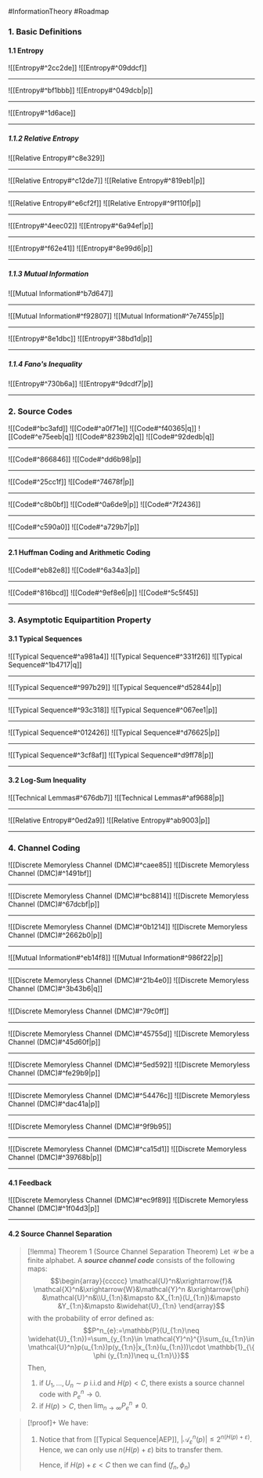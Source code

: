 #InformationTheory #Roadmap 

### 1. Basic Definitions
#### 1.1 Entropy
![[Entropy#^2cc2de]]
![[Entropy#^09ddcf]]

---
![[Entropy#^bf1bbb]]
![[Entropy#^049dcb|p]]

---
![[Entropy#^1d6ace]]

---
##### 1.1.2 Relative Entropy

![[Relative Entropy#^c8e329]]

---
![[Relative Entropy#^c12de7]]
![[Relative Entropy#^819eb1|p]]

---
![[Relative Entropy#^e6cf2f]]
![[Relative Entropy#^9f110f|p]]

---
![[Entropy#^4eec02]]
![[Entropy#^6a94ef|p]]

---
![[Entropy#^f62e41]]
![[Entropy#^8e99d6|p]]

---
##### 1.1.3 Mutual Information
![[Mutual Information#^b7d647]]

---
![[Mutual Information#^f92807]]
![[Mutual Information#^7e7455|p]]

---
![[Entropy#^8e1dbc]]
![[Entropy#^38bd1d|p]]

---
##### 1.1.4 Fano's Inequality
![[Entropy#^730b6a]]
![[Entropy#^9dcdf7|p]]

---
### 2. Source Codes
![[Code#^bc3afd]]
![[Code#^a0f71e]]
![[Code#^f40365|q]]
![[Code#^e75eeb|q]]
![[Code#^8239b2|q]]
![[Code#^92dedb|q]]

---
![[Code#^866846]]
![[Code#^dd6b98|p]]

---
![[Code#^25cc1f]]
![[Code#^74678f|p]]

---
![[Code#^c8b0bf]]
![[Code#^0a6de9|p]]
![[Code#^7f2436]]

---
![[Code#^c590a0]]
![[Code#^a729b7|p]]

---
#### 2.1 Huffman Coding and Arithmetic Coding
![[Code#^eb82e8]]
![[Code#^6a34a3|p]]

---
![[Code#^816bcd]]
![[Code#^9ef8e6|p]]
![[Code#^5c5f45]]

---
### 3. Asymptotic Equipartition Property
#### 3.1 Typical Sequences
![[Typical Sequence#^a981a4]]
![[Typical Sequence#^331f26]]
![[Typical Sequence#^1b4717|q]]

---
![[Typical Sequence#^997b29]]
![[Typical Sequence#^d52844|p]]

---
![[Typical Sequence#^93c318]]
![[Typical Sequence#^067ee1|p]]

---
![[Typical Sequence#^012426]]
![[Typical Sequence#^d76625|p]]

---
![[Typical Sequence#^3cf8af]]
![[Typical Sequence#^d9ff78|p]]

---
#### 3.2 Log-Sum Inequality
![[Technical Lemmas#^676db7]]
![[Technical Lemmas#^af9688|p]]

---
![[Relative Entropy#^0ed2a9]]
![[Relative Entropy#^ab9003|p]]

---
### 4. Channel Coding
![[Discrete Memoryless Channel (DMC)#^caee85]]
![[Discrete Memoryless Channel (DMC)#^1491bf]]

---
![[Discrete Memoryless Channel (DMC)#^bc8814]]
![[Discrete Memoryless Channel (DMC)#^67dcbf|p]]

---
![[Discrete Memoryless Channel (DMC)#^0b1214]]
![[Discrete Memoryless Channel (DMC)#^2662b0|p]]

---
![[Mutual Information#^eb14f8]]
![[Mutual Information#^986f22|p]]

---
![[Discrete Memoryless Channel (DMC)#^21b4e0]]
![[Discrete Memoryless Channel (DMC)#^3b43b6|q]]

---
![[Discrete Memoryless Channel (DMC)#^79c0ff]]

---
![[Discrete Memoryless Channel (DMC)#^45755d]]
![[Discrete Memoryless Channel (DMC)#^45d60f|p]]

---
![[Discrete Memoryless Channel (DMC)#^5ed592]]
![[Discrete Memoryless Channel (DMC)#^fe29b9|p]]

---
![[Discrete Memoryless Channel (DMC)#^54476c]]
![[Discrete Memoryless Channel (DMC)#^dac41a|p]]

---
![[Discrete Memoryless Channel (DMC)#^9f9b95]]

---
![[Discrete Memoryless Channel (DMC)#^ca15d1]]
![[Discrete Memoryless Channel (DMC)#^39768b|p]]

---
#### 4.1 Feedback
![[Discrete Memoryless Channel (DMC)#^ec9f89]]
![[Discrete Memoryless Channel (DMC)#^1f04d3|p]]

---
#### 4.2 Source Channel Separation
> [!lemma] Theorem 1 (Source Channel Separation Theorem)
> Let $\mathcal{U}$ be a finite alphabet. A ***source channel code*** consists of the following maps: $$\begin{array}{ccccc}
\mathcal{U}^n&\xrightarrow{f}& \mathcal{X}^n&\xrightarrow{W}&\mathcal{Y}^n &\xrightarrow{\phi} &\mathcal{U}^n&\\U_{1:n}&\mapsto &X_{1:n}(U_{1:n})&\mapsto &Y_{1:n}&\mapsto &\widehat{U}_{1:n}
\end{array}$$
> with the probability of error defined as:$$P^n_{e}:=\mathbb{P}(U_{1:n}\neq \widehat{U}_{1:n})=\sum_{y_{1:n}\in \mathcal{Y}^n}^{}\sum_{u_{1:n}\in \mathcal{U}^n}p(u_{1:n})p(y_{1:n}|x_{1:n}(u_{1:n}))\cdot \mathbb{1}_{\{ \phi (y_{1:n})\neq u_{1:n}\}}$$Then, 
> 1. if $U_{1},\dots,U_{n}\sim p$ i.i.d and $H(p)<C$, there exists a source channel code with $P^n_{e}\to 0$.
> 2. if $H(p)>C$, then $\lim_{ n \to \infty }P^n_{e}\neq 0$. 

> [!proof]+
> We have:
> 1. Notice that from [[Typical Sequence|AEP]], $\left| \mathcal{A}^n_{\varepsilon}(p) \right|\leq 2^{n(H(p)+\varepsilon)}$. Hence, we can only use $n(H(p)+\varepsilon)$ bits to transfer them. 
>    
>    Hence, if $H(p)+\varepsilon<C$ then we can find $(f_{n},\phi_{n})$
